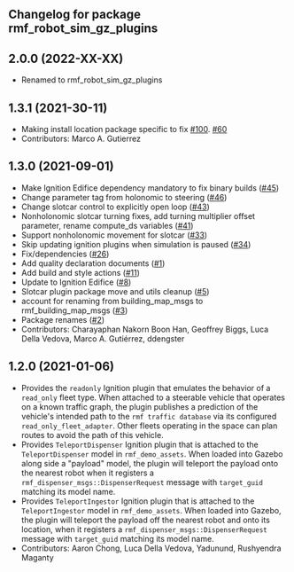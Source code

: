 ## Changelog for package rmf\_robot\_sim\_gz\_plugins

2.0.0 (2022-XX-XX)
------------------
* Renamed to rmf\_robot\_sim\_gz\_plugins

1.3.1 (2021-30-11)
------------------
* Making install location package specific to fix [#100](https://github.com/open-rmf/rmf/issues/100). [#60](https://github.com/open-rmf/rmf_simulation/pull/60)
* Contributors: Marco A. Gutierrez

1.3.0 (2021-09-01)
------------------
* Make Ignition Edifice dependency mandatory to fix binary builds ([#45](https://github.com/open-rmf/rmf_simulation/issues/45))
* Change parameter tag from holonomic to steering ([#46](https://github.com/open-rmf/rmf_simulation/issues/46))
* Change slotcar control to explicitly open loop ([#43](https://github.com/open-rmf/rmf_simulation/issues/43))
* Nonholonomic slotcar turning fixes, add turning multiplier offset parameter, rename compute\_ds variables ([#41](https://github.com/open-rmf/rmf_simulation/issues/41))
* Support nonholonomic movement for slotcar ([#33](https://github.com/open-rmf/rmf_simulation/issues/33))
* Skip updating ignition plugins when simulation is paused ([#34](https://github.com/open-rmf/rmf_simulation/issues/34))
* Fix/dependencies ([#26](https://github.com/open-rmf/rmf_simulation/issues/26))
* Add quality declaration documents ([#1](https://github.com/open-rmf/rmf_simulation/issues/1))
* Add build and style actions ([#11](https://github.com/open-rmf/rmf_simulation/issues/11))
* Update to Ignition Edifice ([#8](https://github.com/open-rmf/rmf_simulation/issues/8))
* Slotcar plugin package move and utils cleanup ([#5](https://github.com/open-rmf/rmf_simulation/issues/5))
* account for renaming from building\_map\_msgs to rmf\_building\_map\_msgs ([#3](https://github.com/open-rmf/rmf_simulation/issues/3))
* Package renames ([#2](https://github.com/open-rmf/rmf_simulation/issues/2))
* Contributors: Charayaphan Nakorn Boon Han, Geoffrey Biggs, Luca Della Vedova, Marco A. Gutiérrez, ddengster

1.2.0 (2021-01-06)
------------------
* Provides the `readonly` Ignition plugin that emulates the behavior of a `read_only` fleet type. When attached to a steerable vehicle that operates on a known traffic graph, the plugin publishes a prediction of the vehicle\'s intended path to the `rmf traffic database` via its configured `read_only_fleet_adapter`. Other fleets operating in the space can plan routes to avoid the path of this vehicle.
* Provides `TeleportDispenser` Ignition plugin that is attached to the `TeleportDispenser` model in `rmf_demo_assets`. When loaded into Gazebo along side a \"payload\" model, the plugin will teleport the payload onto the nearest robot when it registers a `rmf_dispenser_msgs::DispenserRequest` message with `target_guid` matching its model name.
* Provides `TeleportIngestor` Ignition plugin that is attached to the `TeleportIngestor` model in `rmf_demo_assets`. When loaded into Gazebo, the plugin will teleport the payload off the nearest robot and onto its location, when it registers a `rmf_dispenser_msgs::DispenserRequest` message with `target_guid` matching its model name.
* Contributors: Aaron Chong, Luca Della Vedova, Yadunund, Rushyendra Maganty
